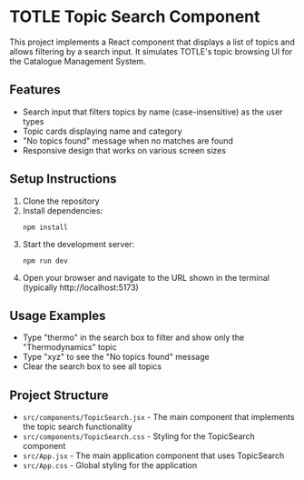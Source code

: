 # TOTLE Topic Search Component

This project implements a React component that displays a list of topics and allows filtering by a search input. It simulates TOTLE's topic browsing UI for the Catalogue Management System.

## Features

- Search input that filters topics by name (case-insensitive) as the user types
- Topic cards displaying name and category
- "No topics found" message when no matches are found
- Responsive design that works on various screen sizes

## Setup Instructions

1. Clone the repository
2. Install dependencies:
   ```
   npm install
   ```
3. Start the development server:
   ```
   npm run dev
   ```
4. Open your browser and navigate to the URL shown in the terminal (typically http://localhost:5173)

## Usage Examples

- Type "thermo" in the search box to filter and show only the "Thermodynamics" topic
- Type "xyz" to see the "No topics found" message
- Clear the search box to see all topics

## Project Structure

- `src/components/TopicSearch.jsx` - The main component that implements the topic search functionality
- `src/components/TopicSearch.css` - Styling for the TopicSearch component
- `src/App.jsx` - The main application component that uses TopicSearch
- `src/App.css` - Global styling for the application
